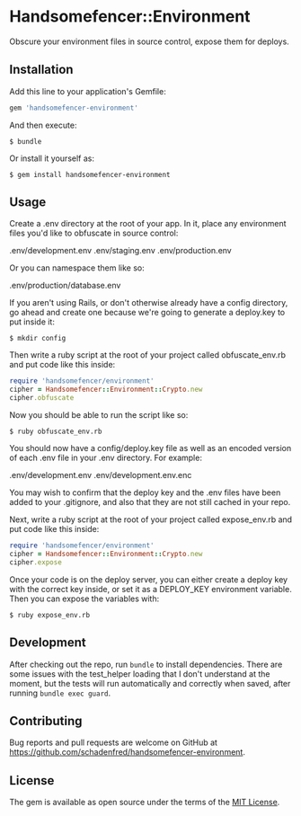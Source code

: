 # Handsomefencer::Environment

Obscure your environment files in source control, expose them for deploys.

## Installation

Add this line to your application's Gemfile:

```ruby
gem 'handsomefencer-environment'
```

And then execute:

    $ bundle

Or install it yourself as:

    $ gem install handsomefencer-environment

## Usage

Create a .env directory at the root of your app. In it, place any environment files you'd like to obfuscate in source control:

.env/development.env
.env/staging.env
.env/production.env

Or you can namespace them like so:

.env/production/database.env  

If you aren't using Rails, or don't otherwise already have a config directory, go ahead and create one because we're going to generate a deploy.key to put inside it:

`$ mkdir config`

Then write a ruby script at the root of your project called obfuscate_env.rb and put code like this inside:

```ruby
require 'handsomefencer/environment'
cipher = Handsomefencer::Environment::Crypto.new
cipher.obfuscate
```

Now you should be able to run the script like so:

`$ ruby obfuscate_env.rb`

You should now have a config/deploy.key file as well as an encoded version of each .env file in your .env directory. For example:

.env/development.env
.env/development.env.enc

You may wish to confirm that the deploy key and the .env files have been added to your .gitignore, and also that they are not still cached in your repo.

Next, write a ruby script at the root of your project called expose_env.rb and put code like this inside:

```ruby
require 'handsomefencer/environment'
cipher = Handsomefencer::Environment::Crypto.new
cipher.expose

```

Once your code is on the deploy server, you can either create a deploy key with the correct key inside, or set it as a DEPLOY_KEY environment variable. Then you can expose the variables with:

`$ ruby expose_env.rb`

## Development

After checking out the repo, run `bundle` to install dependencies. There are some issues with the test_helper loading that I don't understand at the moment, but the tests will run automatically and correctly when saved, after running `bundle exec guard`. 

## Contributing

Bug reports and pull requests are welcome on GitHub at https://github.com/schadenfred/handsomefencer-environment.

## License

The gem is available as open source under the terms of the [MIT License](https://opensource.org/licenses/MIT).
